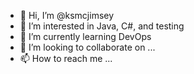 - 👋 Hi, I’m @ksmcjimsey
- 👀 I’m interested in Java, C#, and testing
- 🌱 I’m currently learning DevOps
- 💞️ I’m looking to collaborate on ...
- 📫 How to reach me ...

<!---
ksmcjimsey/ksmcjimsey is a ✨ special ✨ repository because its `README.md` (this file) appears on your GitHub profile.
You can click the Preview link to take a look at your changes.
--->
